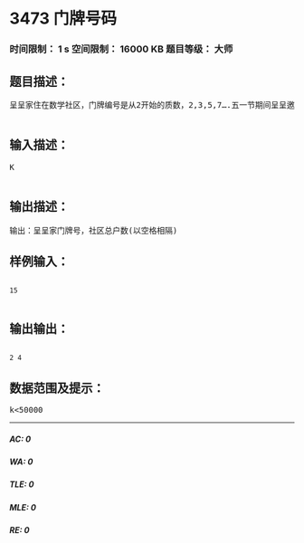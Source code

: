 # 3473 门牌号码   
### 时间限制： 1 s     空间限制： 16000 KB     题目等级： 大师  
## 题目描述：  

<pre>
呈呈家住在数学社区，门牌编号是从2开始的质数，2,3,5,7….五一节期间呈呈邀请同学去家里玩，但他没直接说出自家的门牌号，只告诉同学：除了我家门牌号之外，其它人家的门牌号之和为K，请计算出：呈呈家门牌号是多少？数学社区共有多少人家?  

</pre>
  
  
## 输入描述：  

<pre>
K   

</pre>
  
  
## 输出描述：  

<pre>
输出：呈呈家门牌号，社区总户数(以空格相隔)
</pre>
  
  
## 样例输入：  

<pre><code>
15  

</code></pre>
  
  
## 输出输出：  

<pre><code>
2 4
</code></pre>
  
  
## 数据范围及提示：  

<pre>
k<50000
</pre>
  
  
***  

##### AC: 0  
##### WA: 0  
##### TLE: 0  
##### MLE: 0  
##### RE: 0  
